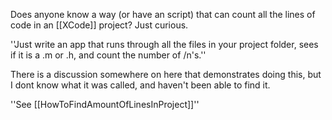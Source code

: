 Does anyone know a way (or have an script) that can count all the lines of code in an [[XCode]] project? Just curious.

''Just write an app that runs through all the files in your project folder, sees if it is a .m or .h, and count the number of /n's.''

There is a discussion somewhere on here that demonstrates doing this, but I dont know what it was called, and haven't been able to find it.

''See [[HowToFindAmountOfLinesInProject]]''